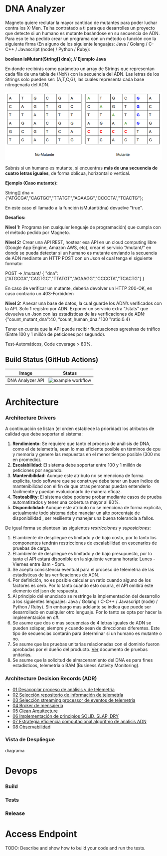 # DNA Analyzer
Magneto quiere reclutar la mayor cantidad de mutantes para poder luchar contra los X-Men. Te ha contratado a ti para que desarrolles un proyecto que detecte si un humano es mutante basándose en su secuencia de ADN. Para eso te ha pedido crear un programa con un método o función con la siguiente firma (En alguno de los siguiente lenguajes: Java / Golang / C-C++ / Javascript (node) / Python / Ruby):

 **boolean isMutant(String[] dna); // Ejemplo Java** 

En donde recibirás como parámetro un array de Strings que representan cada fila de una tabla de (NxN) con la secuencia del ADN. Las letras de los Strings solo pueden ser: (A,T,C,G), las cuales representa cada base nitrogenada del ADN. 



![context-view](docs/img/img1.png)

Sabrás si un humano es mutante, si encuentras **más de una secuencia de cuatro letras iguales**, de forma oblicua, horizontal o vertical. 

**Ejemplo (Caso mutante):**

 String[] dna = {"ATGCGA","CAGTGC","TTATGT","AGAAGG","CCCCTA","TCACTG"}; 

En este caso el llamado a la función isMutant(dna) devuelve "true".

**Desafíos:**

**Nivel 1:**
Programa (en cualquier lenguaje de programación) que cumpla con el método pedido por
Magneto.

**Nivel 2:**
Crear una API REST, hostear esa API en un cloud computing libre (Google App Engine,
Amazon AWS, etc), crear el servicio “/mutant/” en donde se pueda detectar si un humano es
mutante enviando la secuencia de ADN mediante un HTTP POST con un Json el cual tenga el
siguiente formato:

POST → /mutant/
{
"dna":["ATGCGA","CAGTGC","TTATGT","AGAAGG","CCCCTA","TCACTG"]
}

En caso de verificar un mutante, debería devolver un HTTP 200-OK, en caso contrario un
403-Forbidden

**Nivel 3:**
Anexar una base de datos, la cual guarde los ADN’s verificados con la API.
Solo 1 registro por ADN.
Exponer un servicio extra "/stats" que devuelva un Json con las estadísticas de las
verificaciones de ADN: {"count_mutant_dna":40, “count_human_dna:"100 "ratio:0.4}

Tener en cuenta que la API puede recibir fluctuaciones agresivas de tráfico (Entre 100 y 1
millón de peticiones por segundo).

Test-Automáticos, Code coverage > 80%.

## Build Status (GitHub Actions)



|      Image       |                            Status                            |
| :--------------: | :----------------------------------------------------------: |
| DNA Analyzer API | ![example workflow](https://github.com/boris-martinez/meli-dnaanalyzer-api/actions/workflows/meli-dnaanalyzer-api.yml/badge.svg) |



# Architecture
### Architecture Drivers

A continuación se listan (el orden establece la prioridad) los atributos de calidad que debe soportar el sistema:

1. **Rendimiento**: Se requiere que tanto el proceso de análisis de DNA, como el de telemetría, sean lo mas eficiente posible en términos de cpu y memoria y genere las respuestas en el menor tiempo posible (300  ms en promedio).
2. **Escalabilidad**: El sistema debe soportar entre 100 y 1 millón de peticiones por segundo.
3. **Mantenibilidad**: Aunque este atributo no se menciona de forma explicita, todo software que se construye debe tener un buen índice de mantenibilidad con el fin de que otras personas puedan entenderlo fácilmente y puedan evolucionarlo de manera eficaz.
4. **Testeability**: El sistema debe poderse probar mediante casos de prueba automatizados y tener una cobertura mayor al 80%.
5. **Disponibilidad:** Aunque este atributo  no se menciona de forma explicita, actualmente todo sistema debe manejar un alto porcentaje de disponibilidad , ser resiliente y manejar una buena tolerancia a fallos.

De igual forma se plantean las siguientes *restricciones* y *suposiciones*:

1. El ambiente de despliegue es limitado y de bajo costo, por lo tanto los componentes tendrán restricciones de escalabilidad en escenarios de pruebas de carga.
2. El ambiente de despliegue es limitado y de bajo presupuesto, por lo tanto el API estará disponible en la siguiente ventana horaria: Lunes - Viernes entre 8am - 5pm.
3. Se  acepta consistencia eventual para el proceso de telemetría de las estadísticas de las verificaciones de ADN.
4. Por definición, no es posible calcular un ratio cuando alguno de los factores es cero. Por lo tanto cuando esto ocurra, el API omitirá este elemento del json de respuesta.
5. Al principio del enunciado se restringe la implementación del desarrollo a los siguientes lenguajes: Java / Golang / C-C++ / Javascript (node) / Python / Ruby). Sin embargo mas adelante se indica que puede ser desarrollado en cualquier otro lenguaje. Por lo tanto se opta por hacer la implementación en c#.
6. Se asume que dos o mas secuencias de 4 letras iguales de ADN se pueden solapar, siempre y cuando sean de direcciones diferentes. Este tipo de secuencias contarán para determinar si un humano es mutante o no.
7. Se asume que las pruebas unitarias relacionadas con el dominio fueron aprobadas por el dueño del producto. [Ver](docs/CasosPruebas.xlsx) documento de pruebas unitarias.
8. Se asume que la solicitud de almacenamiento del DNA es para fines estadísticos, telemetría o BAM (Business Activity Monitoring).



### Architecture Decision Records (ADR)

* [01 Desacoplar proceso de análisis y de telemetría](docs/adr/2021-04-16_1_Separación-analisisdna-telemetria.md)
* [02 Selección repositorio de información de telemetría](docs/adr/2021-04-16_2_Persistencia-estadisticas.md)
* [03 Selección streaming processor de eventos de telemetría](docs/adr/2021-04-16_3_Streaming-processor-telemetria.md)
* [04 Broker de mensajería](docs/adr/2021-04-16_3_Broker-mensajeria.md)
* [05 Clean Arquitecture](docs/adr/2021-04-16_4_Clean-arquitecture.md)
* [06 Implementación de principios SOLID, SLAP, DRY](docs/adr/2021-04-16_5_Principios-solid.md)
* [07 Estrategia eficiencia computacional algoritmo de analisis ADN](docs/adr/2021-04-16_6_Eficiencia-computacional.md)
* [08 Observabilidad](docs/adr/2021-04-16_7_Observabilidad.md)

### Vista de Despliegue

diagrama



# Devops
### Build



### Tests



### Release



# Access Endpoint

TODO: Describe and show how to build your code and run the tests. 

[Health Check Enpoint]: www.google.com	"Healtch Check Enpodint"
[Open Api Endpoint]: www.google.com	"Swagger"

